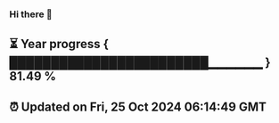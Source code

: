### Hi there 👋
⏳ Year progress { ████████████████████████▁▁▁▁▁▁ } 81.49 %
---
⏰ Updated on Fri, 25 Oct 2024 06:14:49 GMT
---
